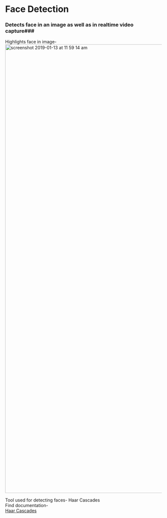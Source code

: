 # Face Detection

### Detects face in an image as well as in realtime video capture###
Highlights face in image- </br>
<img width="1440" alt="screenshot 2019-01-13 at 11 59 14 am" src="https://user-images.githubusercontent.com/35291991/51082459-53e51500-172d-11e9-9359-f21fcf8f86a3.png">

Tool used for detecting faces- Haar Cascades </br>
Find documentation- </br>
[Haar Cascades](https://docs.opencv.org/3.4.1/d7/d8b/tutorial_py_face_detection.html)
